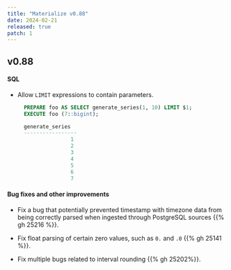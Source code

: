 ```yaml
---
title: "Materialize v0.88"
date: 2024-02-21
released: true
patch: 1
---
```


## v0.88

#### SQL

* Allow `LIMIT` expressions to contain parameters.

	```sql
	  PREPARE foo AS SELECT generate_series(1, 10) LIMIT $1;
	  EXECUTE foo (7::bigint);

	  generate_series
	  -----------------
	                 1
	                 2
	                 3
	                 4
	                 5
	                 6
	                 7
	```

#### Bug fixes and other improvements

* Fix a bug that potentially prevented timestamp with timezone data from being
  correctly parsed when ingested through PostgreSQL sources {{% gh 25216 %}}.

* Fix float parsing of certain zero values, such as `0.` and `.0` {{% gh 25141 %}}.

* Fix multiple bugs related to interval rounding {{% gh 25202%}}.
